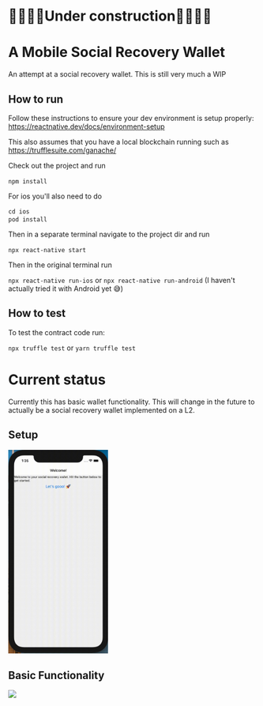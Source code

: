 # 🚧👷🏽‍♀️Under construction👷🏽‍♀️🚧

# A Mobile Social Recovery Wallet
An attempt at a social recovery wallet. This is still very much a WIP

## How to run
Follow these instructions to ensure your dev environment is setup properly: https://reactnative.dev/docs/environment-setup

This also assumes that you have a local blockchain running such as https://trufflesuite.com/ganache/

Check out the project and run

 `npm install`

 For ios you'll also need to do

```
cd ios
pod install
```

Then in a separate terminal navigate to the project dir and run

`npx react-native start`

Then in the original terminal run

`npx react-native run-ios` or `npx react-native run-android` (I haven't actually tried it with Android yet 😅)

## How to test
To test the contract code run:

`npx truffle test` or `yarn truffle test`

# Current status
Currently this has basic wallet functionality. This will change in the future to actually be a social recovery wallet implemented on a L2.

## Setup
<img src="./demo/setup.gif" width="40%" height="40%"/>


## Basic Functionality
![](./demo/basic-function.gif)




